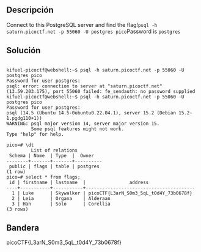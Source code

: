 ## Descripción 

Connect to this PostgreSQL server and find the flag!`psql -h saturn.picoctf.net -p 55060 -U postgres pico`Password is `postgres`

## Solución
```

kifuel-picoctf@webshell:~$ psql -h saturn.picoctf.net -p 55060 -U postgres pico
Password for user postgres: 
psql: error: connection to server at "saturn.picoctf.net" (13.59.203.175), port 55060 failed: fe_sendauth: no password supplied
kifuel-picoctf@webshell:~$ psql -h saturn.picoctf.net -p 55060 -U postgres pico
Password for user postgres: 
psql (14.5 (Ubuntu 14.5-0ubuntu0.22.04.1), server 15.2 (Debian 15.2-1.pgdg110+1))
WARNING: psql major version 14, server major version 15.
         Some psql features might not work.
Type "help" for help.

pico=# \dt
         List of relations
 Schema | Name  | Type  |  Owner   
--------+-------+-------+----------
 public | flags | table | postgres
(1 row)
pico=# select * from flags;
 id | firstname | lastname  |                address                 
----+-----------+-----------+----------------------------------------
  1 | Luke      | Skywalker | picoCTF{L3arN_S0m3_5qL_t0d4Y_73b0678f}
  2 | Leia      | Organa    | Alderaan
  3 | Han       | Solo      | Corellia
(3 rows)
```


## Bandera
picoCTF{L3arN_S0m3_5qL_t0d4Y_73b0678f}